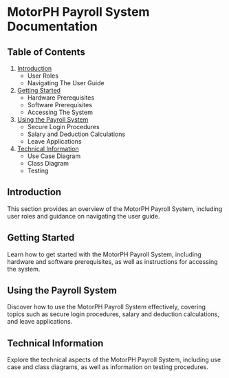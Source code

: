 # MotorPH Payroll System Documentation

## Table of Contents

1. [Introduction](#introduction)
   - User Roles
   - Navigating The User Guide
2. [Getting Started](#getting-started)
   - Hardware Prerequisites
   - Software Prerequisites
   - Accessing The System
3. [Using the Payroll System](#using-the-payroll-system)
   - Secure Login Procedures
   - Salary and Deduction Calculations
   - Leave Applications
4. [Technical Information](#technical-information)
   - Use Case Diagram
   - Class Diagram
   - Testing

## Introduction

This section provides an overview of the MotorPH Payroll System, including user roles and guidance on navigating the user guide.

## Getting Started

Learn how to get started with the MotorPH Payroll System, including hardware and software prerequisites, as well as instructions for accessing the system.

## Using the Payroll System

Discover how to use the MotorPH Payroll System effectively, covering topics such as secure login procedures, salary and deduction calculations, and leave applications.

## Technical Information

Explore the technical aspects of the MotorPH Payroll System, including use case and class diagrams, as well as information on testing procedures.
